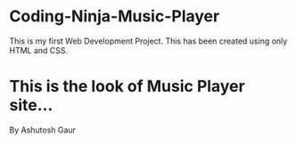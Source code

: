 # Coding-Ninja-Music-Player
This is my first Web Development Project. This has been created using only HTML and CSS.

# This is the look of Music Player site...
By Ashutosh Gaur
